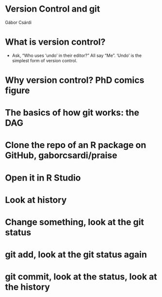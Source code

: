 # Version Control and git
Gábor Csárdi  

# What is version control?

* Ask, “Who uses ‘undo’ in their editor?”
  All say “Me”. ‘Undo’ is the simplest form of version control.

# Why version control? PhD comics figure

# The basics of how git works: the DAG

# Clone the repo of an R package on GitHub, gaborcsardi/praise

# Open it in R Studio

# Look at history

# Change something, look at the git status

# git add, look at the git status again

# git commit, look at the status, look at the history

